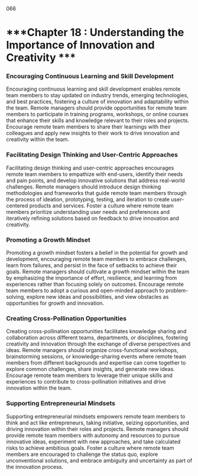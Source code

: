 066

# ***Chapter 18 : Understanding the Importance of Innovation and Creativity ***

### **Encouraging Continuous Learning and Skill Development**

Encouraging continuous learning and skill development enables remote team members to stay updated on industry trends, emerging technologies, and best practices, fostering a culture of innovation and adaptability within the team. Remote managers should provide opportunities for remote team members to participate in training programs, workshops, or online courses that enhance their skills and knowledge relevant to their roles and projects. Encourage remote team members to share their learnings with their colleagues and apply new insights to their work to drive innovation and creativity within the team.

### **Facilitating Design Thinking and User-Centric Approaches**

Facilitating design thinking and user-centric approaches encourages remote team members to empathize with end-users, identify their needs and pain points, and develop innovative solutions that address real-world challenges. Remote managers should introduce design thinking methodologies and frameworks that guide remote team members through the process of ideation, prototyping, testing, and iteration to create user-centered products and services. Foster a culture where remote team members prioritize understanding user needs and preferences and iteratively refining solutions based on feedback to drive innovation and creativity.

### **Promoting a Growth Mindset**

Promoting a growth mindset fosters a belief in the potential for growth and development, encouraging remote team members to embrace challenges, learn from failures, and persist in the face of setbacks to achieve their goals. Remote managers should cultivate a growth mindset within the team by emphasizing the importance of effort, resilience, and learning from experiences rather than focusing solely on outcomes. Encourage remote team members to adopt a curious and open-minded approach to problem-solving, explore new ideas and possibilities, and view obstacles as opportunities for growth and innovation.

### **Creating Cross-Pollination Opportunities**

Creating cross-pollination opportunities facilitates knowledge sharing and collaboration across different teams, departments, or disciplines, fostering creativity and innovation through the exchange of diverse perspectives and ideas. Remote managers should organize cross-functional workshops, brainstorming sessions, or knowledge-sharing events where remote team members from different backgrounds and expertise can come together to explore common challenges, share insights, and generate new ideas. Encourage remote team members to leverage their unique skills and experiences to contribute to cross-pollination initiatives and drive innovation within the team.

### **Supporting Entrepreneurial Mindsets**

Supporting entrepreneurial mindsets empowers remote team members to think and act like entrepreneurs, taking initiative, seizing opportunities, and driving innovation within their roles and projects. Remote managers should provide remote team members with autonomy and resources to pursue innovative ideas, experiment with new approaches, and take calculated risks to achieve ambitious goals. Foster a culture where remote team members are encouraged to challenge the status quo, explore unconventional solutions, and embrace ambiguity and uncertainty as part of the innovation process.

